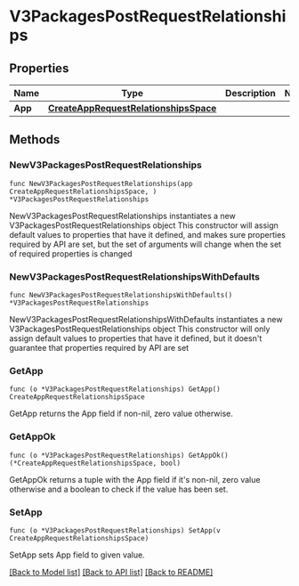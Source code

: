 # V3PackagesPostRequestRelationships

## Properties

Name | Type | Description | Notes
------------ | ------------- | ------------- | -------------
**App** | [**CreateAppRequestRelationshipsSpace**](CreateAppRequestRelationshipsSpace.md) |  | 

## Methods

### NewV3PackagesPostRequestRelationships

`func NewV3PackagesPostRequestRelationships(app CreateAppRequestRelationshipsSpace, ) *V3PackagesPostRequestRelationships`

NewV3PackagesPostRequestRelationships instantiates a new V3PackagesPostRequestRelationships object
This constructor will assign default values to properties that have it defined,
and makes sure properties required by API are set, but the set of arguments
will change when the set of required properties is changed

### NewV3PackagesPostRequestRelationshipsWithDefaults

`func NewV3PackagesPostRequestRelationshipsWithDefaults() *V3PackagesPostRequestRelationships`

NewV3PackagesPostRequestRelationshipsWithDefaults instantiates a new V3PackagesPostRequestRelationships object
This constructor will only assign default values to properties that have it defined,
but it doesn't guarantee that properties required by API are set

### GetApp

`func (o *V3PackagesPostRequestRelationships) GetApp() CreateAppRequestRelationshipsSpace`

GetApp returns the App field if non-nil, zero value otherwise.

### GetAppOk

`func (o *V3PackagesPostRequestRelationships) GetAppOk() (*CreateAppRequestRelationshipsSpace, bool)`

GetAppOk returns a tuple with the App field if it's non-nil, zero value otherwise
and a boolean to check if the value has been set.

### SetApp

`func (o *V3PackagesPostRequestRelationships) SetApp(v CreateAppRequestRelationshipsSpace)`

SetApp sets App field to given value.



[[Back to Model list]](../README.md#documentation-for-models) [[Back to API list]](../README.md#documentation-for-api-endpoints) [[Back to README]](../README.md)


